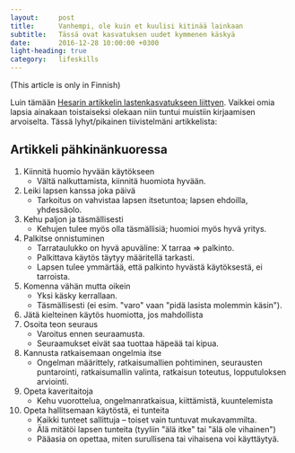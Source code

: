 ```yaml
---
layout:     post
title:      Vanhempi, ole kuin et kuulisi kitinää lainkaan
subtitle:   Tässä ovat kasvatuksen uudet kymmenen käskyä
date:       2016-12-28 10:00:00 +0300
light-heading: true
category:   lifeskills
---
```


(This article is only in Finnish)

Luin tämään [Hesarin artikkelin lastenkasvatukseen liittyen](http://www.hs.fi/elama/art-2000002889160.html). Vaikkei omia lapsia ainakaan toistaiseksi olekaan niin tuntui muistiin kirjaamisen arvoiselta. Tässä lyhyt/pikainen tiivistelmäni artikkelista:

## Artikkeli pähkinänkuoressa

1. Kiinnitä huomio hyvään käytökseen
	- Vältä nalkuttamista, kiinnitä huomiota hyvään.
2. Leiki lapsen kanssa joka päivä
	- Tarkoitus on vahvistaa lapsen itsetuntoa; lapsen ehdoilla, yhdessäolo.
3. Kehu paljon ja täsmällisesti
	- Kehujen tulee myös olla täsmällisiä; huomioi myös hyvä yritys.
4. Palkitse onnistuminen
	- Tarrataulukko on hyvä apuväline: X tarraa => palkinto.
	- Palkittava käytös täytyy määritellä tarkasti.
	- Lapsen tulee ymmärtää, että palkinto hyvästä käytöksestä, ei tarroista.
5. Komenna vähän mutta oikein
	- Yksi käsky kerrallaan.
	- Täsmällisesti (ei esim. "varo" vaan "pidä lasista molemmin käsin").
6. Jätä kielteinen käytös huomiotta, jos mahdollista
7. Osoita teon seuraus
	- Varoitus ennen seuraamusta.
	- Seuraamukset eivät saa tuottaa häpeää tai kipua.
8. Kannusta ratkaisemaan ongelmia itse
	- Ongelman määrittely, ratkaisumallien pohtiminen, seurausten puntarointi, ratkaisumallin valinta, ratkaisun toteutus, lopputuloksen arviointi.
9. Opeta kaveritaitoja
	- Kehu vuorottelua, ongelmanratkaisua, kiittämistä, kuuntelemista
10. Opeta hallitsemaan käytöstä, ei tunteita
	- Kaikki tunteet sallittuja – toiset vain tuntuvat mukavammilta.
	- Älä mitätöi lapsen tunteita (tyyliin "älä itke" tai "älä ole vihainen")
	- Pääasia on opettaa, miten surullisena tai vihaisena voi käyttäytyä.